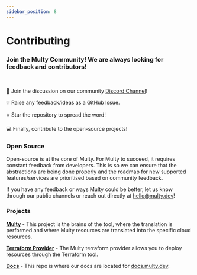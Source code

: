 ```yaml
---
sidebar_position: 8
---
```


# Contributing

<h3 style={{textAlign: "center"}}> Join the Multy Community! We are always looking for feedback and contributors! </h3>

<br/>

💬  Join the discussion on our community [Discord Channel](https://discord.gg/rgaKXY4tCZ)!

💡  Raise any feedback/ideas as a GitHub Issue.

⭐️  Star the repository to spread the word!

💻  Finally, contribute to the open-source projects!

### Open Source

Open-source is at the core of Multy. For Multy to succeed, it requires constant feedback from developers. This is so we
can ensure that the abstractions are being done properly and the roadmap for new supported features/services are
prioritised based on community feedback.

If you have any feedback or ways Multy could be better, let us know through our public channels or reach out directly at
hello@multy.dev!

### Projects

[**Multy**](https://github.com/multycloud/multy) - This project is the brains of the tool, where the translation is
performed and where Multy resources are translated into the specific cloud resources.

[**Terraform Provider**](https://github.com/multycloud/terraform-provider-multy) - The Multy terraform provider allows you
to deploy resources through the Terraform tool.

[**Docs**](https://github.com/multycloud/multy-docs) - This repo is where our docs are located for [docs.multy.dev](https://docs.multy.dev).

